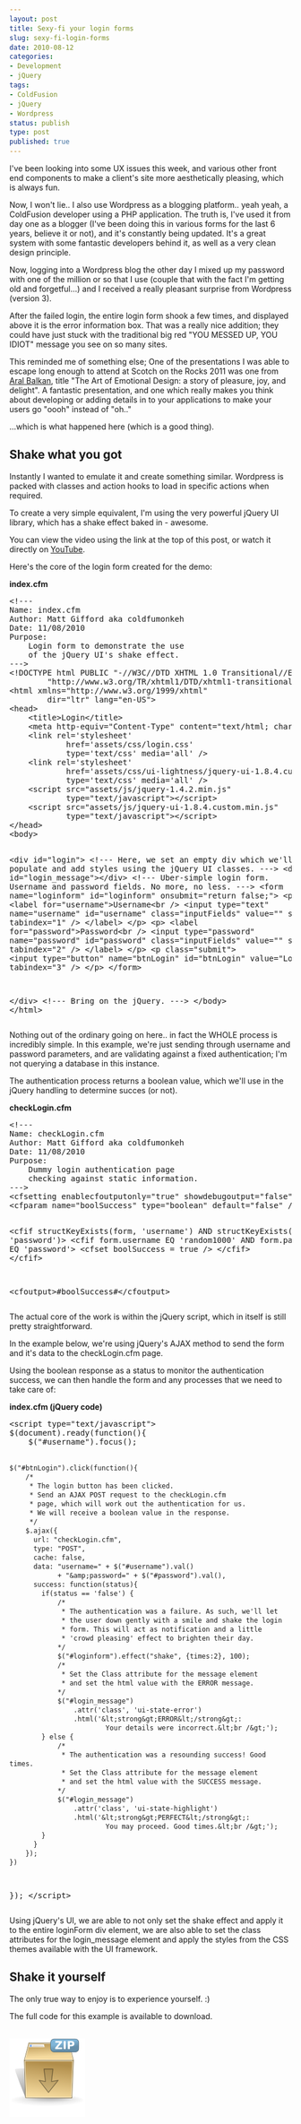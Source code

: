 ```yaml
---
layout: post
title: Sexy-fi your login forms
slug: sexy-fi-login-forms
date: 2010-08-12
categories:
- Development
- jQuery
tags:
- ColdFusion
- jQuery
- Wordpress
status: publish
type: post
published: true
---
```

<p>I've been looking into some UX issues this week, and various other front end components to make a client's site more aesthetically pleasing, which is always fun.</p>
<p>Now, I won't lie.. I also use Wordpress as a blogging platform.. yeah yeah, a ColdFusion developer using a PHP application. The truth is, I've used it from day one as a blogger (I've been doing this in various forms for the last 6 years, believe it or not), and it's constantly being updated. It's a great system with some fantastic developers behind it, as well as a very clean design principle.</p>
<p>Now, logging into a Wordpress blog the other day I mixed up my password with one of the million or so that I use (couple that with the fact I'm getting old and forgetful...) and I received a really pleasant surprise from Wordpress (version 3).</p>
<p>After the failed login, the entire login form shook a few times, and displayed above it is the error information box. That was a really nice addition; they could have just stuck with the traditional big red "YOU MESSED UP, YOU IDIOT" message you see on so many sites.</p>
<p>This reminded me of something else; One of the presentations I was able to escape long enough to attend at Scotch on the Rocks 2011 was one from <a title="Vist Aral's site" href="http://aralbalkan.com/" target="_blank">Aral Balkan</a>, title "The Art of Emotional Design: a story of pleasure, joy, and delight". A fantastic presentation, and one which really makes you think about developing or adding details in to your applications to make your users go "oooh" instead of "oh.."</p>
<p>...which is what happened here (which is a good thing).</p>
<h2>Shake what you got</h2>
<p>Instantly I wanted to emulate it and create something similar. Wordpress is packed with classes and action hooks to load in specific actions when required.</p>
<p>To create a very simple equivalent, I'm using the very powerful jQuery UI library, which has a shake effect baked in - awesome.</p>
<p>You can view the video using the link at the top of this post, or watch it directly on <a title="View this video on YouTube" href="http://youtu.be/jRiSmWKkNOQ" target="_blank">YouTube</a>.</p>
<p>Here's the core of the login form created for the demo:</p>
<p><strong>index.cfm</strong></p>
<pre name="code" class="xml">&lt;!---
Name: index.cfm
Author: Matt Gifford aka coldfumonkeh
Date: 11/08/2010
Purpose:
	Login form to demonstrate the use
	of the jQuery UI's shake effect.
---&gt;
&lt;!DOCTYPE html PUBLIC "-//W3C//DTD XHTML 1.0 Transitional//EN"
		"http://www.w3.org/TR/xhtml1/DTD/xhtml1-transitional.dtd"&gt;
&lt;html xmlns="http://www.w3.org/1999/xhtml"
		dir="ltr" lang="en-US"&gt;
&lt;head&gt;
	&lt;title&gt;Login&lt;/title&gt;
	&lt;meta http-equiv="Content-Type" content="text/html; charset=UTF-8" /&gt;
	&lt;link rel='stylesheet'
			href='assets/css/login.css'
			type='text/css' media='all' /&gt;
	&lt;link rel='stylesheet'
			href='assets/css/ui-lightness/jquery-ui-1.8.4.custom.css'
			type='text/css' media='all' /&gt;
	&lt;script src="assets/js/jquery-1.4.2.min.js"
			type="text/javascript"&gt;&lt;/script&gt;
	&lt;script src="assets/js/jquery-ui-1.8.4.custom.min.js"
			type="text/javascript"&gt;&lt;/script&gt;
&lt;/head&gt;
&lt;body&gt;

&lt;div id="login"&gt;
	&lt;!---
		Here, we set an empty div which we'll populate
		and add styles using the jQuery UI classes.
	---&gt;
	&lt;div id="login_message"&gt;&lt;/div&gt;
	&lt;!---
		Uber-simple login form. Username and password fields.
		No more, no less.
	---&gt;
	&lt;form name="loginform" id="loginform" onsubmit="return false;"&gt;
		&lt;p&gt;
			&lt;label for="username"&gt;Username&lt;br /&gt;
			&lt;input type="text"
					name="username"
					id="username"
					class="inputFields"
					value=""
					size="20"
					tabindex="1" /&gt;
			&lt;/label&gt;
		&lt;/p&gt;
		&lt;p&gt;
			&lt;label for="password"&gt;Password&lt;br /&gt;
			&lt;input type="password"
					name="password"
					id="password"
					class="inputFields"
					value=""
					size="20"
					tabindex="2" /&gt;
			&lt;/label&gt;
		&lt;/p&gt;
		&lt;p class="submit"&gt;
			&lt;input type="button"
					name="btnLogin"
					id="btnLogin"
					value="Log In"
					tabindex="3" /&gt;
		&lt;/p&gt;
	&lt;/form&gt;

&lt;/div&gt;
&lt;!---
	Bring on the jQuery.
---&gt;
&lt;/body&gt;
&lt;/html&gt;</pre>
<p>Nothing out of the ordinary going on here.. in fact the WHOLE process is incredibly simple. In this example, we're just sending through username and password parameters, and are validating against a fixed authentication; I'm not querying a database in this instance.</p>
<p>The authentication process returns a boolean value, which we'll use in the jQuery handling to determine succes (or not).</p>
<p><strong>checkLogin.cfm</strong></p>
<pre name="code" class="xml">&lt;!---
Name: checkLogin.cfm
Author: Matt Gifford aka coldfumonkeh
Date: 11/08/2010
Purpose:
	Dummy login authentication page
	checking against static information.
---&gt;
&lt;cfsetting enablecfoutputonly="true" showdebugoutput="false" /&gt;
&lt;cfparam name="boolSuccess" type="boolean" default="false" /&gt;

&lt;cfif structKeyExists(form, 'username')
		AND structKeyExists(form, 'password')&gt;
	&lt;cfif form.username EQ 'random1000' AND form.password EQ 'password'&gt;
		&lt;cfset boolSuccess = true /&gt;
	&lt;/cfif&gt;
&lt;/cfif&gt;

&lt;cfoutput&gt;#boolSuccess#&lt;/cfoutput&gt;</pre>
<p>The actual core of the work is within the jQuery script, which in itself is still pretty straightforward.</p>
<p>In the example below, we're using jQuery's AJAX method to send the form and it's data to the checkLogin.cfm page.</p>
<p>Using the boolean response as a status to monitor the authentication success, we can then handle the form and any processes that we need to take care of:</p>
<p><strong>index.cfm (jQuery code)</strong></p>
<pre name="code" class="xml">&lt;script type="text/javascript"&gt;
$(document).ready(function(){
	$("#username").focus();

	$("#btnLogin").click(function(){
		/*
		 * The login button has been clicked.
		 * Send an AJAX POST request to the checkLogin.cfm
		 * page, which will work out the authentication for us.
		 * We will receive a boolean value in the response.
		 */
		$.ajax({
		  url: "checkLogin.cfm",
		  type: "POST",
		  cache: false,
		  data: "username=" + $("#username").val()
				+ "&amp;password=" + $("#password").val(),
		  success: function(status){
			if(status == 'false') {
				/*
				 * The authentication was a failure. As such, we'll let
				 * the user down gently with a smile and shake the login
				 * form. This will act as notification and a little
				 * 'crowd pleasing' effect to brighten their day.
				*/
				$("#loginform").effect("shake", {times:2}, 100);
				/*
				 * Set the Class attribute for the message element
				 * and set the html value with the ERROR message.
				*/
				$("#login_message")
					.attr('class', 'ui-state-error')
					.html('&lt;strong&gt;ERROR&lt;/strong&gt;:
							Your details were incorrect.&lt;br /&gt;');
			} else {
				/*
				 * The authentication was a resounding success! Good times.
				 * Set the Class attribute for the message element
				 * and set the html value with the SUCCESS message.
				*/
				$("#login_message")
					.attr('class', 'ui-state-highlight')
					.html('&lt;strong&gt;PERFECT&lt;/strong&gt;:
							You may proceed. Good times.&lt;br /&gt;');
			}
		  }
		});
	})
});
&lt;/script&gt;</pre>
<p>Using jQuery's UI, we are able to not only set the shake effect and apply it to the entire loginForm div element, we are also able to set the class attributes for the login_message element and apply the styles from the CSS themes available with the UI framework.</p>
<h2>Shake it yourself</h2>
<p>The only true way to enjoy is to experience yourself. :)</p>
<p>The full code for this example is available to download.</p>
<p><a title="Download the loginShake example" href="http://www.monkehworks.com/downloads/demo_code/loginShake_coldfumonkeh.zip" target="_blank"><br />
<img class="size-full wp-image-260" title="Download the loginShake example" alt="Download the loginShake example" src="/assets/uploads/2009/03/ico-download.png" /></a></p>
